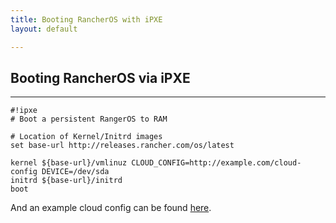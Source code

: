 ```yaml
---
title: Booting RancherOS with iPXE
layout: default

---
```

## Booting RancherOS via iPXE
----

```
#!ipxe
# Boot a persistent RangerOS to RAM

# Location of Kernel/Initrd images
set base-url http://releases.rancher.com/os/latest

kernel ${base-url}/vmlinuz CLOUD_CONFIG=http://example.com/cloud-config DEVICE=/dev/sda
initrd ${base-url}/initrd
boot
```

And an example cloud config can be found [here](http://rancherio.github.io/os/docs/cloud-config/).
